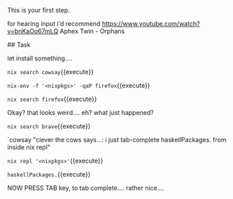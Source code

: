 This is your first step.

for hearing input i'd recommend  https://www.youtube.com/watch?v=bnKaOo67mLQ
Aphex Twin - Orphans


## Task

let install something....

`nix search cowsay`{{execute}}

`nix-env -f '<nixpkgs>' -qaP firefox`{{execute}}

`nix search firefox`{{execute}}

Okay? that looks weird.... eh? what just happened?

`nix search brave`{{execute}}

`cowsay "clever the cows says...: i just tab-complete haskellPackages. from inside nix repl"

`nix repl '<nixpkgs>'`{{execute}}


`haskellPackages.`{{execute}}

NOW PRESS TAB key, to tab complete.... rather nice....

